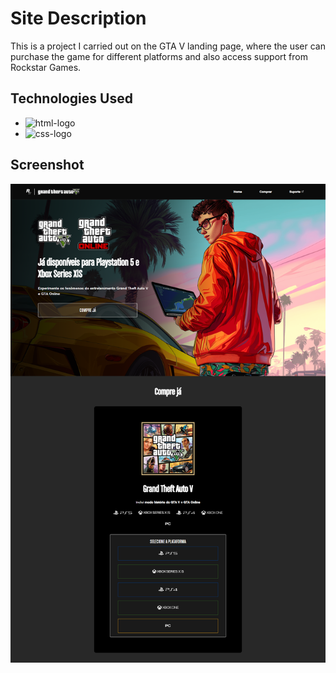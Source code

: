 # Site Description

This is a project I carried out on the GTA V landing page, where the user can purchase the game for different platforms and also access support from Rockstar Games.

## Technologies Used

- <img src="https://img.shields.io/badge/HTML5-E34F26?style=for-the-badge&logo=html5&logoColor=white" alt="html-logo" /> 
- <img src="https://img.shields.io/badge/CSS3-1572B6?style=for-the-badge&logo=css3&logoColor=white" alt="css-logo" />

## Screenshot

<img src="https://raw.githubusercontent.com/MiK-WeN/gta-v-landing-page/master/src/img/print.png" alt="print" />
